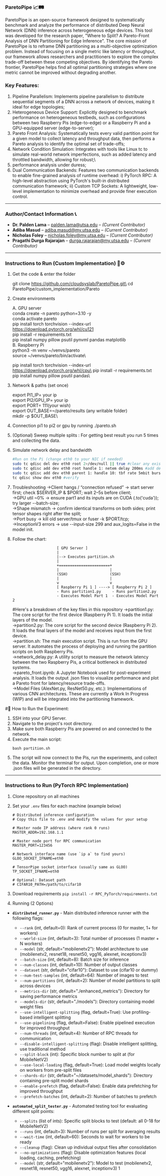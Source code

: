### ParetoPipe 📈🛤️

ParetoPipe is an open-source framework designed to systematically benchmark and analyze the performance of distributed Deep Neural Network (DNN) inference across heterogeneous edge devices. This tool was developed for the research paper, "Where to Split? A Pareto-Front Analysis of DNN Partitioning for Edge Inference". The core mission of ParetoPipe is to reframe DNN partitioning as a multi-objective optimization problem. Instead of focusing on a single metric like latency or throughput, our framework allows researchers and practitioners to explore the complex trade-off between these competing objectives. By identifying the Pareto frontier, ParetoPipe helps find all optimal partitioning strategies where one metric cannot be improved without degrading another.

### Key Features:

1. Pipeline Parallelism: Implements pipeline parallelism to distribute sequential segments of a DNN across a network of devices, making it ideal for edge topologies;
2. Heterogeneous Device Support: Explicitly designed to benchmark performance on heterogeneous testbeds, such as configurations between two Raspberry Pis (edge-to-edge) or a Raspberry Pi and a GPU-equipped server (edge-to-server);
3. Pareto Front Analysis: Systematically tests every valid partition point for a given model to collect latency and throughput data, then performs a Pareto analysis to identify the optimal set of trade-offs;
4. Network Condition Simulation: Integrates with tools like Linux tc to simulate real-world network imperfections, such as added latency and throttled bandwidth, allowing for robust;\
5. performance analysis under duress;
6. Dual Communication Backends: Features two communication backends to enable fine-grained analysis of runtime overhead: i) PyTorch RPC: A high-level abstraction using PyTorch's built-in distributed communication framework; ii) Custom TCP Sockets: A lightweight, low-level implementation to minimize overhead and provide finer execution control.

---
### Author/Contact Information 📞

- **Dr. Palden Lama** – [palden.lama@utsa.edu](mailto:palden.lama@utsa.edu) – *(Current Contributor)*
- **Adiba Masud** – [adiba.masud@my.utsa.edu](mailto:adiba.masud@my.utsa.edu) – *(Current Contributor)*
- **Nicholas Foley** – [nicholas.foley@my.utsa.edu](mailto:nicholas.foley@my.utsa.edu) – *(Current Contributor)*
- **Pragathi Durga Rajarajan** – [durga.rajarajan@my.utsa.edu](mailto:durga.rajarajan@my.utsa.edu) – *(Current Contributor)*

---
### Instructions to Run (Custom Implementation) 🧪⚙️
1) Get the code & enter the folder

   git clone https://github.com/cloudsyslab/ParetoPipe.git\
   cd ParetoPipe/custom_implementation/Pareto

3) Create environments

   A. GPU server\
   conda create -n pareto python=3.10 -y\
   conda activate pareto\
   pip install torch torchvision --index-url https://download.pytorch.org/whl/cu121 \
   pip install -r requirements.txt \
   pip install numpy pillow psutil pynvml pandas matplotlib\
   B. Raspberry Pi\
   python3 -m venv ~/venvs/pareto\
   source ~/venvs/pareto/bin/activate\

   pip install torch torchvision --index-url https://download.pytorch.org/whl/cpu\
   pip install -r requirements.txt\
   pip install numpy pillow psutil pandas\

4) Network & paths (set once)

   export PI1_IP= your ip\
   export PI2/GPU_IP= your ip\
   export PORT= 111(your wish)\
   export OUT_BASE=~/pareto/results (any writable folder)\
   mkdir -p $OUT_BASE\

5) Connection pi1 to pi2 or gpu by running ./pareto.sh
6) (Optional) Sweep multiple splits : For getting best result you run 5 times and collecting the data.
7) Simulate network delay and bandwidth
   ```bash
   #Run on the Pi (change eth0 to your NIC if needed)
   sudo tc qdisc del dev eth0 root 2>/dev/null || true #clear any existing rules
   sudo tc qdisc add dev eth0 root handle 1: netem delay 200ms #add delay & limit bandwidth (example: 200ms delay, 5mbit)
   sudo tc qdisc add dev eth0 parent 1: handle 10: tbf rate 5mbit burst 32kbit latency 400ms
   tc qdisc show dev eth0 #verify
8) Troubleshooting
   ->Client hangs / “connection refused” → start server first; check $SERVER_IP & $PORT; wait 2–5s before client;\
   ->GPU util ~0% → ensure part1 and its inputs are on CUDA (.to('cuda')); try larger --batch-size;\
   ->Shape mismatch → confirm identical transforms on both sides; print tensor shapes right after the split;\
   ->Port busy → kill old server/tmux or fuser -k $PORT/tcp;\
   ->InceptionV3 errors → use --input-size 299 and aux_logits=False in the model init.
9) Follow the chart:

                           [ GPU Server ]
                           |
                           |--> Executes partition.sh
                           |
                           +=======================+
                           |                       |
                           (SSH)                   (SSH)
                           |                       |
                           v                       v
                           [ Raspberry Pi 1 ] ----> [ Raspberry Pi 2 ]
                           - Runs partition1.py     - Runs partition2.py
                           - Executes Model Part 1  - Executes Model Part 2

   #Here's a breakdown of the key files in this repository
      ->partition1.py: The core script for the first device (Raspberry Pi 1). It loads the initial layers of the model.\
      ->partition2.py: The core script for the second device (Raspberry Pi 2). It loads the final layers of the model and receives input from the first device.\
      ->partition.sh: The main execution script. This is run from the GPU server. It automates the process of deploying and running the partition scripts on both Raspberry Pis.\
      ->network_delay.py: A utility script to measure the network latency between the two Raspberry Pis, a critical bottleneck in distributed systems.\
      ->pareto_front.ipynb: A Jupyter Notebook used for post-experiment analysis. It loads the output .json files to visualize performance and plot a Pareto front for latency/resource trade-offs.\
      ->Model Files (AlexNet.py, ResNet50.py, etc.): Implementations of various CNN architectures. These are currently a Work In Progress (WIP) and will be integrated into the partitioning framework.

 #🔬 How to Run the Experiment:
 1. SSH into your GPU Server.
 2. Navigate to the project's root directory.
 3. Make sure both Raspberry Pis are powered on and connected to the network.
 4. Execute the main script:
      ```
      bash partition.sh
 5. The script will now connect to the Pis, run the experiments, and collect the data. Monitor the terminal for output. Upon completion, one or more .json files will be generated in the directory.

---

### Instructions to Run (PyTorch RPC Implementation)

1. Clone repository on all machines

2. Set your `.env` files for each machine (example below)

   ```
   # Distributed inference configuration
   # Copy this file to .env and modify the values for your setup

   # Master node IP address (where rank 0 runs)
   MASTER_ADDR=192.168.1.1

   # Master node port for RPC communication
   MASTER_PORT=123456

   # Network interface name (use `ip a` to find yours)
   GLOO_SOCKET_IFNAME=eth0

   # TensorPipe socket interface (usually same as GLOO)
   TP_SOCKET_IFNAME=eth0

   # Optional: Dataset path
   # CIFAR10_PATH=/path/to/cifar10
   ```

3. Download requirements
   `pip install -r RPC_PyTorch/requirements.txt`

4. Running (2 Options)

- **`distributed_runner.py`** - Main distributed inference runner with the following flags:

  - `--rank` (int, default=0): Rank of current process (0 for master, 1+ for workers)
  - `--world-size` (int, default=3): Total number of processes (1 master + N workers)
  - `--model` (str, default="mobilenetv2"): Model architecture to use (mobilenetv2, resnet18, resnet50, vgg16, alexnet, inceptionv3)
  - `--batch-size` (int, default=8): Batch size for inference
  - `--num-classes` (int, default=10): Number of output classes
  - `--dataset` (str, default="cifar10"): Dataset to use (cifar10 or dummy)
  - `--num-test-samples` (int, default=64): Number of images to test
  - `--num-partitions` (int, default=2): Number of model partitions to split across devices
  - `--metrics-dir` (str, default="./enhanced_metrics"): Directory for saving performance metrics
  - `--models-dir` (str, default="./models"): Directory containing model weight files
  - `--use-intelligent-splitting` (flag, default=True): Use profiling-based intelligent splitting
  - `--use-pipelining` (flag, default=False): Enable pipelined execution for improved throughput
  - `--num-threads` (int, default=4): Number of RPC threads for communication
  - `--disable-intelligent-splitting` (flag): Disable intelligent splitting, use traditional method
  - `--split-block` (int): Specific block number to split at (for MobileNetV2)
  - `--use-local-loading` (flag, default=True): Load model weights locally on workers from pre-split files
  - `--shards-dir` (str, default="~/datasets/model_shards"): Directory containing pre-split model shards
  - `--enable-prefetch` (flag, default=False): Enable data prefetching for improved throughput
  - `--prefetch-batches` (int, default=2): Number of batches to prefetch

- **`automated_split_tester.py`** - Automated testing tool for evaluating different split points:
  - `--splits` (list of ints): Specific split blocks to test (default: all 0-18 for MobileNetV2)
  - `--runs` (int, default=3): Number of runs per split for averaging results
  - `--wait-time` (int, default=60): Seconds to wait for workers to be ready
  - `--cleanup` (flag): Clean up individual output files after consolidation
  - `--no-optimizations` (flag): Disable optimization features (local loading, caching, prefetching)
  - `--model` (str, default="mobilenetv2"): Model to test (mobilenetv2, resnet18, resnet50, vgg16, alexnet, inceptionv3)
1
